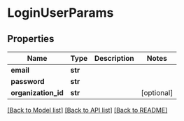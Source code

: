# LoginUserParams

## Properties
Name | Type | Description | Notes
------------ | ------------- | ------------- | -------------
**email** | **str** |  | 
**password** | **str** |  | 
**organization_id** | **str** |  | [optional] 

[[Back to Model list]](../README.md#documentation-for-models) [[Back to API list]](../README.md#documentation-for-api-endpoints) [[Back to README]](../README.md)


